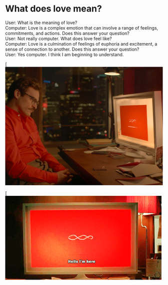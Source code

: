 # What does love mean? #  

User: What is the meaning of love?    
Computer: Love is a complex emotion that can involve a range of feelings, commitments, and actions. Does this answer your question?  
User: Not really computer. What does love feel like?  
Computer: Love is a culmination of feelings of euphoria and excitement, a sense of connection to another. Does this answer your question?   
User: Yes computer. I think I am beginning to understand.   

[![Man and Her](HER.jpeg)  

[![Her Speaking](HER-SCREEN.jpeg)  

